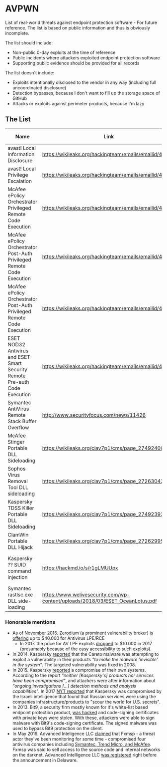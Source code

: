 AVPWN
=====

List of real-world threats against endpoint protection software - For future reference. The list is based on public information and thus is obviously incomplete. 

The list should include:
  * Non-public 0-day exploits at the time of reference
  * Public incidents where attackers exploited endpoint protection software 
  * Supporting public evidence should be provided for all records

The list doesn't include: 
  * Exploits intentionally disclosed to the vendor in any way (including full uncoordinated disclosure)
  * Detection bypasses, because I don't want to fill up the storage space of GitHub
  * Attacks or exploits against perimeter products, because I'm lazy

The List
--------

| Name                                                                        | Link                                                   | Internal ID | Server Side | Client Side | Known Incident |
|-----------------------------------------------------------------------------|--------------------------------------------------------|-------------|-------------|-------------|----------------|
| avast! Local Information Disclosure                                         | https://wikileaks.org/hackingteam/emails/emailid/45441 | 13-005      |           0 |           1 |       Brokered |
| avast! Local Privilege Escalation                                           | https://wikileaks.org/hackingteam/emails/emailid/45441 | 13-010      |           0 |           1 |       Brokered |
| McAfee ePolicy Orchestrator Privileged Remote Code Execution                | https://wikileaks.org/hackingteam/emails/emailid/45441 | 13-019      |           1 |           0 |       Brokered |
| McAfee ePolicy Orchestrator Post-Auth Privileged Remote Code Execution      | https://wikileaks.org/hackingteam/emails/emailid/45441 | 13-023      |           1 |           0 |       Brokered |
| McAfee ePolicy Orchestrator Post-Auth Privileged Remote Code Execution      | https://wikileaks.org/hackingteam/emails/emailid/45441 | 13-024      |           1 |           0 |       Brokered |
| ESET NOD32 Antivirus and ESET Smart Security Remote Pre-auth Code Execution | https://wikileaks.org/hackingteam/emails/emailid/45441 | 2010-0021   |           0 |           1 | Brokered, Sold |
| Symantec AntiVirus Remote Stack Buffer Overflow  | http://www.securityfocus.com/news/11426 | CVE-2006-2630   |           0 |           1 | Exploited ItW |
| McAfee Stinger Portable DLL Sideloading  | https://wikileaks.org/ciav7p1/cms/page_27492400.html | Fine Dining  |           0 |           1 | CIA collection |
| Sophos Virus Removal Tool DLL sideloading | https://wikileaks.org/ciav7p1/cms/page_27263043.html | Fine Dining  |           0 |           1 | CIA collection |
| Kaspersky TDSS Killer Portable DLL Sideloading | https://wikileaks.org/ciav7p1/cms/page_27492393.html | Fine Dining  |           0 |           1 | CIA collection |
| ClamWin Portable DLL Hijack | https://wikileaks.org/ciav7p1/cms/page_27262995.html | Fine Dining  |           0 |           1 | CIA collection |
| Kaspersky ?? SUID command injection | https://hackmd.io/s/r1gLMUUpx | evolvingstrategy  |           0 |           1 | EQGRP exploit leaked by Shadow Brokers  |
| Symantec rastlsc.exe DLL side-loading | https://www.welivesecurity.com/wp-content/uploads/2018/03/ESET_OceanLotus.pdf| OceanLotus | 0 | 1 | ESET report |

### Honorable mentions

* As of November 2016. Zerodium (a prominent vulnerability broker) [is offering](https://web.archive.org/web/20161108134847/http://zerodium.com/program.html) up to $40.000 for Antivirus LPE/RCE
  * In 2017. the price for AV LPE exploits [dropped](https://web.archive.org/web/20170823152044/https://zerodium.com/program.html) to $10.000 in 2017 (presumably because of the easy accessibility to such exploits). 
* In 2014. Kaspersky [reported](https://kasperskycontenthub.com/wp-content/uploads/sites/43/vlpdfs/unveilingthemask_v1.0.pdf) that the Careto malware was attempting to exploit a vulnerability in their products _"to make the malware 'invisible' in the system"_. The targeted vulnerability was fixed in 2008.
* In 2015. Kaspersky [reported](https://blog.kaspersky.co.uk/kaspersky-statement-duqu-attack/5858/) a compromise of their own systems. According to the report _"neither [Kaspersky's] products nor services have been compromised"_, and attackers were after information about _"ongoing investigations [...] detection methods and analysis capabilities"_. In 2017 [NYT reported](https://www.nytimes.com/2017/10/10/technology/kaspersky-lab-israel-russia-hacking.html) that Kaspersky was compromised by the Israeli intelligence that found that Russian services were using the companies infrastructure/products to "scour the world for U.S. secrets".
* In 2013. Bit9, a security firm mostly known for it's white-list based endpoint protection product, [was hacked](https://krebsonsecurity.com/2013/02/security-firm-bit9-hacked-used-to-spread-malware/) and code-signing certificates with private keys were stolen. With these, attackers were able to sign malware with Bit9's code-signing certificate. The signed malware was used to bypass Bit9 protection on the client.   
* In May 2019. Advanced Inteligence LLC [claimed](https://www.advanced-intel.com/blog/top-tier-russian-hacking-collective-claims-breaches-of-three-major-anti-virus-companies) that Fxmsp - a threat actor they've been monitoring for some time - compromised four antivirus companies including [Symantec, Trend Micro, and McAfee](https://www.reddit.com/r/netsec/comments/bok8kx/fxmsp_claims_breaches_of_three_major_antivirus/). Fxmsp was said to sell access to the source code and internal networks on the darknet. Advanced Intelligence LLC [was registered](https://twitter.com/swagitda_/status/1126548346624270337) right before the announcement in Delaware.
